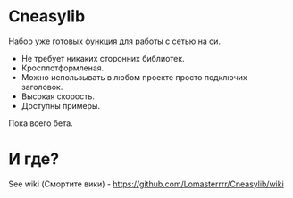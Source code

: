 # Cneasylib
Набор уже готовых функция для работы с сетью на си.
- Не требует никаких сторонних библиотек.
- Кросплотформленая.
- Можно использывать в любом проекте просто подключих заголовок.
- Высокая скорость.
- Доступны примеры.

Пока всего бета.

# И где?
See wiki (Смортите вики) - https://github.com/Lomasterrrr/Cneasylib/wiki

